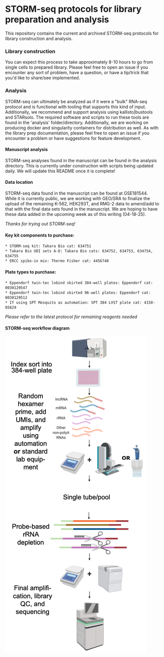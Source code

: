 # STORM-seq protocols for library preparation and analysis

This repository contains the current and archived STORM-seq protocols
for library construction and analysis. 

### Library construction
You can expect this process to take approximately
8-10 hours to go from single cells to prepared library. Please feel
free to open an issue if you encounter any sort of problem, have a
question, or have a tip/trick that you'd like to share/see implemented.

### Analysis
STORM-seq can ultimately be analyzed as if it were a "bulk" RNA-seq
protocol and is functional with tooling that supports this kind of 
input. Additionally, we recommend and support analysis using kallisto|bustools
and STARsolo. The required software and scripts to run these tools are
found in the 'analysis' folder/directory. Additionally, we are working
on producing docker and singularity containers for distribution as well.
As with the library prep documentation, please feel free to open an issue
if you encounter a problem or have suggestions for feature development.

#### Manuscript analysis
STORM-seq analyses found in the manuscript can be found in the analysis 
directory. This is currently under construction with scripts being updated
daily. We will update this README once it is complete!

#### Data location
STORM-seq data found in the manuscript can be found at GSE181544. While it
is currently public, we are working with GEO/SRA to finalize the upload of
the remaining K-562, HEK293T, and RMG-2 data to amend/add to that with the
final data sets found in the manuscript. We are hoping to have these data
added in the upcoming week as of this writing (04-18-25). 

*Thanks for trying out STORM-seq!*

#### Key kit components to purchase:

    * STORM-seq kit: Takara Bio cat: 634751
    * Takara Bio UDI sets A-D: Takara Bio cats: 634752, 634753, 634754, 634755
    * ERCC spike-in mix: Thermo Fisher cat: 4456740

#### Plate types to purchase:

    * Eppendorf twin-tec lobind skirted 384-well plates: Eppendorf cat: 0030129547
    * Eppendorf twin-tec lobind skirted 96-well plates: Eppendorf cat: 0030129512
    * If using SPT Mosquito as automation: SPT 384 LVST plate cat: 4150-05829

*Please refer to the latest protocol for remaining reagents needed*

#### STORM-seq workflow diagram

<img title="STORM-seq workflow" alt="STORM-seq workflow" src="/images/storm_workflow.png">
